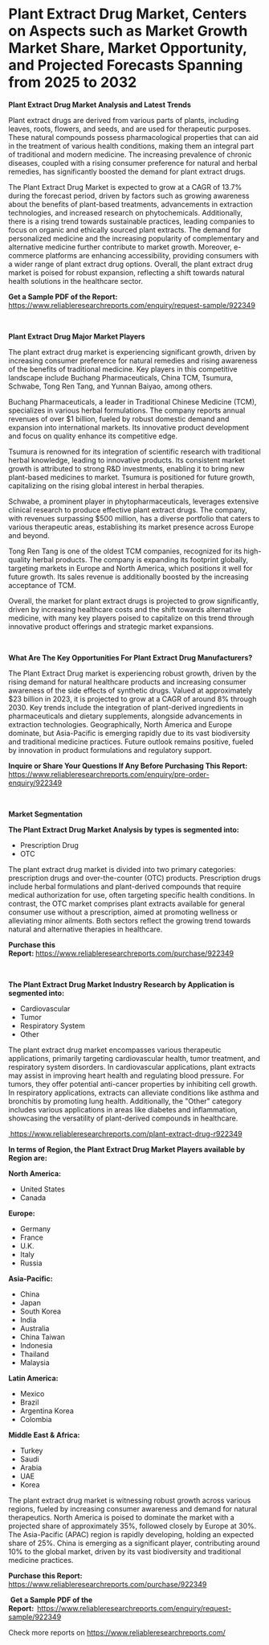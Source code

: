 <p><h1>Plant Extract Drug Market, Centers on Aspects such as Market Growth Market Share, Market Opportunity, and Projected Forecasts Spanning from 2025 to 2032</h1></p><p><strong>Plant Extract Drug Market Analysis and Latest Trends</strong></p>
<p><p>Plant extract drugs are derived from various parts of plants, including leaves, roots, flowers, and seeds, and are used for therapeutic purposes. These natural compounds possess pharmacological properties that can aid in the treatment of various health conditions, making them an integral part of traditional and modern medicine. The increasing prevalence of chronic diseases, coupled with a rising consumer preference for natural and herbal remedies, has significantly boosted the demand for plant extract drugs.</p><p>The Plant Extract Drug Market is expected to grow at a CAGR of 13.7% during the forecast period, driven by factors such as growing awareness about the benefits of plant-based treatments, advancements in extraction technologies, and increased research on phytochemicals. Additionally, there is a rising trend towards sustainable practices, leading companies to focus on organic and ethically sourced plant extracts. The demand for personalized medicine and the increasing popularity of complementary and alternative medicine further contribute to market growth. Moreover, e-commerce platforms are enhancing accessibility, providing consumers with a wider range of plant extract drug options. Overall, the plant extract drug market is poised for robust expansion, reflecting a shift towards natural health solutions in the healthcare sector.</p></p>
<p><strong>Get a Sample PDF of the Report:&nbsp;</strong> <a href="https://www.reliableresearchreports.com/enquiry/request-sample/922349?utm_campaign=3210&utm_medium=2&utm_source=Github&utm_content=ia&utm_term=07032025&utm_id=plant-extract-drug">https://www.reliableresearchreports.com/enquiry/request-sample/922349</a></p>
<p>&nbsp;</p>
<p><strong>Plant Extract Drug Major Market Players</strong></p>
<p><p>The plant extract drug market is experiencing significant growth, driven by increasing consumer preference for natural remedies and rising awareness of the benefits of traditional medicine. Key players in this competitive landscape include Buchang Pharmaceuticals, China TCM, Tsumura, Schwabe, Tong Ren Tang, and Yunnan Baiyao, among others.</p><p>Buchang Pharmaceuticals, a leader in Traditional Chinese Medicine (TCM), specializes in various herbal formulations. The company reports annual revenues of over $1 billion, fueled by robust domestic demand and expansion into international markets. Its innovative product development and focus on quality enhance its competitive edge.</p><p>Tsumura is renowned for its integration of scientific research with traditional herbal knowledge, leading to innovative products. Its consistent market growth is attributed to strong R&D investments, enabling it to bring new plant-based medicines to market. Tsumura is positioned for future growth, capitalizing on the rising global interest in herbal therapies.</p><p>Schwabe, a prominent player in phytopharmaceuticals, leverages extensive clinical research to produce effective plant extract drugs. The company, with revenues surpassing $500 million, has a diverse portfolio that caters to various therapeutic areas, establishing its market presence across Europe and beyond.</p><p>Tong Ren Tang is one of the oldest TCM companies, recognized for its high-quality herbal products. The company is expanding its footprint globally, targeting markets in Europe and North America, which positions it well for future growth. Its sales revenue is additionally boosted by the increasing acceptance of TCM.</p><p>Overall, the market for plant extract drugs is projected to grow significantly, driven by increasing healthcare costs and the shift towards alternative medicine, with many key players poised to capitalize on this trend through innovative product offerings and strategic market expansions.</p></p>
<p>&nbsp;</p>
<p><strong>What Are The Key Opportunities For Plant Extract Drug Manufacturers?</strong></p>
<p><p>The Plant Extract Drug market is experiencing robust growth, driven by the rising demand for natural healthcare products and increasing consumer awareness of the side effects of synthetic drugs. Valued at approximately $23 billion in 2023, it is projected to grow at a CAGR of around 8% through 2030. Key trends include the integration of plant-derived ingredients in pharmaceuticals and dietary supplements, alongside advancements in extraction technologies. Geographically, North America and Europe dominate, but Asia-Pacific is emerging rapidly due to its vast biodiversity and traditional medicine practices. Future outlook remains positive, fueled by innovation in product formulations and regulatory support.</p></p>
<p><strong>Inquire or Share Your Questions If Any Before Purchasing This Report:</strong> <a href="https://www.reliableresearchreports.com/enquiry/pre-order-enquiry/922349?utm_campaign=3210&utm_medium=2&utm_source=Github&utm_content=ia&utm_term=07032025&utm_id=plant-extract-drug">https://www.reliableresearchreports.com/enquiry/pre-order-enquiry/922349</a></p>
<p>&nbsp;</p>
<p><strong>Market Segmentation</strong></p>
<p><strong>The Plant Extract Drug Market Analysis by types is segmented into:</strong></p>
<p><ul><li>Prescription Drug</li><li>OTC</li></ul></p>
<p><p>The plant extract drug market is divided into two primary categories: prescription drugs and over-the-counter (OTC) products. Prescription drugs include herbal formulations and plant-derived compounds that require medical authorization for use, often targeting specific health conditions. In contrast, the OTC market comprises plant extracts available for general consumer use without a prescription, aimed at promoting wellness or alleviating minor ailments. Both sectors reflect the growing trend towards natural and alternative therapies in healthcare.</p></p>
<p><strong>Purchase this Report:&nbsp;</strong><a href="https://www.reliableresearchreports.com/purchase/922349?utm_campaign=3210&utm_medium=2&utm_source=Github&utm_content=ia&utm_term=07032025&utm_id=plant-extract-drug">https://www.reliableresearchreports.com/purchase/922349</a></p>
<p>&nbsp;</p>
<p><strong>The Plant Extract Drug Market Industry Research by Application is segmented into:</strong></p>
<p><ul><li>Cardiovascular</li><li>Tumor</li><li>Respiratory System</li><li>Other</li></ul></p>
<p><p>The plant extract drug market encompasses various therapeutic applications, primarily targeting cardiovascular health, tumor treatment, and respiratory system disorders. In cardiovascular applications, plant extracts may assist in improving heart health and regulating blood pressure. For tumors, they offer potential anti-cancer properties by inhibiting cell growth. In respiratory applications, extracts can alleviate conditions like asthma and bronchitis by promoting lung health. Additionally, the "Other" category includes various applications in areas like diabetes and inflammation, showcasing the versatility of plant-derived compounds in healthcare.</p></p>
<p><a href="https://www.reliableresearchreports.com/plant-extract-drug-r922349?utm_campaign=3210&utm_medium=2&utm_source=Github&utm_content=ia&utm_term=07032025&utm_id=plant-extract-drug">&nbsp;https://www.reliableresearchreports.com/plant-extract-drug-r922349</a></p>
<p><strong>In terms of Region, the Plant Extract Drug Market Players available by Region are:</strong></p>
<p>
    <p> <strong> North America: </strong>
        <ul>
            <li>United States</li>
            <li>Canada</li>
        </ul>
        </p> 
    <p> <strong> Europe: </strong>
        <ul>
            <li>Germany</li>
            <li>France</li>
            <li>U.K.</li>
            <li>Italy</li>
            <li>Russia</li>
        </ul>
        </p> 
    <p> <strong> Asia-Pacific: </strong>
        <ul>
            <li>China</li>
            <li>Japan</li>
            <li>South Korea</li>
            <li>India</li>
            <li>Australia</li>
            <li>China Taiwan</li>
            <li>Indonesia</li>
            <li>Thailand</li>
            <li>Malaysia</li>
        </ul>
        </p> 
    <p> <strong> Latin America: </strong>
        <ul>
            <li>Mexico</li>
            <li>Brazil</li>
            <li>Argentina Korea</li>
            <li>Colombia</li>
        </ul>
        </p> 
    <p> <strong> Middle East & Africa: </strong>
        <ul>
            <li>Turkey</li>
            <li>Saudi</li>
            <li>Arabia</li>
            <li>UAE</li>
            <li>Korea</li>
        </ul>
    </p>
    </p>
<p><p>The plant extract drug market is witnessing robust growth across various regions, fueled by increasing consumer awareness and demand for natural therapeutics. North America is poised to dominate the market with a projected share of approximately 35%, followed closely by Europe at 30%. The Asia-Pacific (APAC) region is rapidly developing, holding an expected share of 25%. China is emerging as a significant player, contributing around 10% to the global market, driven by its vast biodiversity and traditional medicine practices.</p></p>
<p><strong>Purchase this Report: </strong><a href="https://www.reliableresearchreports.com/purchase/922349?utm_campaign=3210&utm_medium=2&utm_source=Github&utm_content=ia&utm_term=07032025&utm_id=plant-extract-drug">https://www.reliableresearchreports.com/purchase/922349</a></p>
<p>&nbsp;<strong>Get a Sample PDF of the Report:&nbsp;&nbsp;</strong><a href="https://www.reliableresearchreports.com/enquiry/request-sample/922349?utm_campaign=3210&utm_medium=2&utm_source=Github&utm_content=ia&utm_term=07032025&utm_id=plant-extract-drug">https://www.reliableresearchreports.com/enquiry/request-sample/922349</a></p>
<p><strong></strong></p>
<p>Check more reports on <a href="https://www.reliableresearchreports.com/?utm_campaign=3210&utm_medium=2&utm_source=Github&utm_content=ia&utm_term=07032025&utm_id=plant-extract-drug">https://www.reliableresearchreports.com/</a></p>